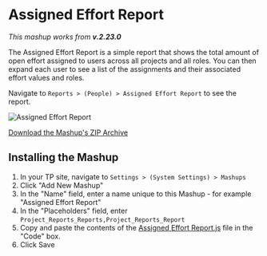 Assigned Effort Report
======================

*This mashup works from __v.2.23.0__*

The Assigned Effort Report is a simple report that shows the total amount of open effort assigned to users across all projects and all roles.  You can then expand each user to see 
a list of the assignments and their associated effort values and roles.

Navigate to ```Reports > (People) > Assigned Effort Report``` to see the report.

![Assigned Effort Report](https://github.com/TargetProcess/MashupsLibrary/raw/master/Assigned%20Effort%20Report/screenshot.png)

[Download the Mashup's ZIP Archive](https://github.com/downloads/TargetProcess/MashupsLibrary/Assigned%20Effort%20Report.zip)

Installing the Mashup 
---------------------

1. In your TP site, navigate to ```Settings > (System Settings) > Mashups```
2. Click "Add New Mashup"
3. In the "Name" field, enter a name unique to this Mashup - for example "Assigned Effort Report"
4. In the "Placeholders" field, enter ```Project_Reports_Reports,Project_Reports_Report```
5. Copy and paste the contents of the [Assigned Effort Report.js](https://raw.github.com/TargetProcess/MashupsLibrary/master/Assigned%20Effort%20Report/Assigned%20Effort%20Report.js) file in the "Code" box.
6. Click Save
